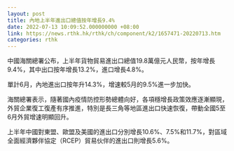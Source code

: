 ```yaml
---
layout: post
title: 內地上半年進出口總值按年增長9.4%
date: 2022-07-13 10:09:52.000000000 +08:00
link: https://news.rthk.hk/rthk/ch/component/k2/1657471-20220713.htm
categories: rthk
---
```


中國海關總署公布，上半年貨物貿易進出口總值19.8萬億元人民幣，按年增長9.4%，其中出口按年增長13.2%，進口增長4.8%。

單計6月，內地進出口按年升14.3%，增速較5月的9.5%進一步加快。

海關總署表示，隨著國內疫情防控形勢總體向好，各項穩增長政策效應逐漸顯現，外貿企業復工復產有序推進，特別是長三角等地區進出口快速恢復，帶動全國5至6月外貿增速明顯回升。

上半年中國對東盟、歐盟及美國的進出口分別增長10.6%、7.5%和11.7%，對區域全面經濟夥伴協定（RCEP）貿易伙伴的進出口則增長5.6%。
